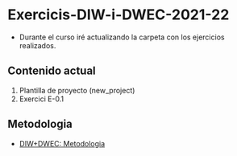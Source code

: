 # Exercicis-DIW-i-DWEC-2021-22

- Durante el curso iré actualizando la carpeta con los ejercicios realizados.

## Contenido actual

1. Plantilla de proyecto (new_project)
2. Exercici E-0.1

## Metodologia

- [DIW+DWEC: Metodologia](https://docs.google.com/document/d/1ImIv0MihaxZJWmHPFyxGdp0GTb1QVYFfaTlQVcjVF_w/edit)